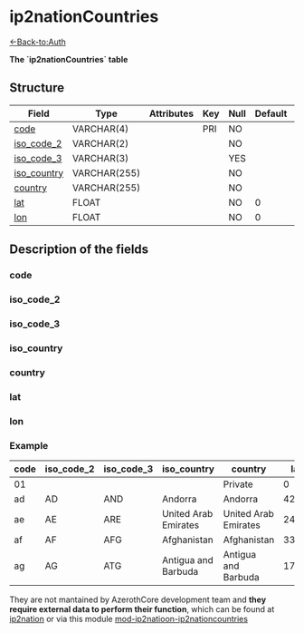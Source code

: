 # ip2nationCountries

[<-Back-to:Auth](database-auth.md)

**The \`ip2nationCountries\` table**

## Structure

| Field            | Type         | Attributes | Key | Null | Default | Extra | Comment |
|------------------|--------------|------------|-----|------|---------|-------|---------|
| [code][1]        | VARCHAR(4)   |            | PRI | NO   |         |       |         |
| [iso_code_2][2]  | VARCHAR(2)   |            |     | NO   |         |       |         |
| [iso_code_3][3]  | VARCHAR(3)   |            |     | YES  |         |       |         |
| [iso_country][4] | VARCHAR(255) |            |     | NO   |         |       |         |
| [country][5]     | VARCHAR(255) |            |     | NO   |         |       |         |
| [lat][6]         | FLOAT        |            |     | NO   | 0       |       |         |
| [lon][7]         | FLOAT        |            |     | NO   | 0       |       |         |

[1]: #code
[2]: #iso_code_2
[3]: #iso_code_3
[4]: #iso_country
[5]: #country
[6]: #lat
[7]: #lon

## Description of the fields

### code

### iso_code_2

### iso_code_3

### iso_country

### country

### lat

### lon

### Example

| code | iso_code_2 | iso_code_3 | iso_country          | country              | lat   | lon    |
|------|------------|------------|----------------------|----------------------|-------|--------|
| 01   |            |            |                      | Private              | 0     | 0      |
| ad   | AD         | AND        | Andorra              | Andorra              | 42.3  | 1.3    |
| ae   | AE         | ARE        | United Arab Emirates | United Arab Emirates | 24    | 54     |
| af   | AF         | AFG        | Afghanistan          | Afghanistan          | 33    | 65     |
| ag   | AG         | ATG        | Antigua and Barbuda  | Antigua and Barbuda  | 17.03 | -61.48 |

They are not mantained by AzerothCore development team and **they require external data to perform their function**, which can be found at
[ip2nation](http://www.ip2nation.com/ip2nation/Download) or via this module [mod-ip2natioon-ip2nationcountries](https://github.com/azerothcore/mod-ip2nation-ip2nationcontries)

